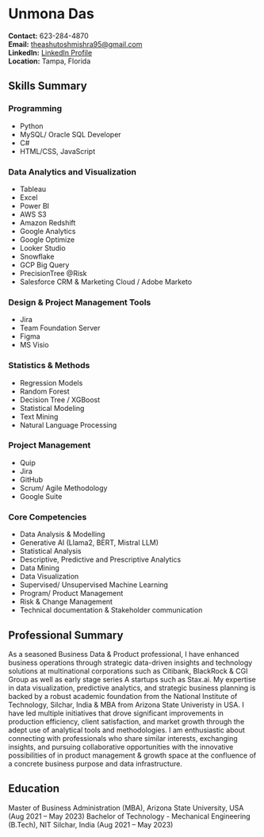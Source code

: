 # Unmona Das

**Contact:** 623-284-4870  
**Email:** [theashutoshmishra95@gmail.com](mailto:theashutoshmishra95@gmail.com)  
**LinkedIn:** [LinkedIn Profile](https://www.linkedin.com/in/ashutoshmishra03/)  
**Location:** Tampa, Florida

## Skills Summary

### Programming
- Python
- MySQL/ Oracle SQL Developer
- C#
- HTML/CSS, JavaScript

### Data Analytics and Visualization
- Tableau
- Excel
- Power BI
- AWS S3
- Amazon Redshift
- Google Analytics
- Google Optimize
- Looker Studio
- Snowflake
- GCP Big Query
- PrecisionTree @Risk
- Salesforce CRM & Marketing Cloud / Adobe Marketo

### Design & Project Management Tools
- Jira
- Team Foundation Server
- Figma
- MS Visio

### Statistics & Methods
- Regression Models
- Random Forest
- Decision Tree / XGBoost
- Statistical Modeling
- Text Mining
- Natural Language Processing

### Project Management
- Quip
- Jira
- GitHub
- Scrum/ Agile Methodology
- Google Suite

### Core Competencies
- Data Analysis & Modelling
- Generative AI (Llama2, BERT, Mistral LLM)
- Statistical Analysis
- Descriptive, Predictive and Prescriptive Analytics
- Data Mining
- Data Visualization
- Supervised/ Unsupervised Machine Learning
- Program/ Product Management
- Risk & Change Management
- Technical documentation & Stakeholder communication

## Professional Summary
As a seasoned Business Data & Product professional, I have enhanced business operations through strategic data-driven insights and technology solutions at multinational corporations such as Citibank, BlackRock & CGI Group as well as early stage series A startups such as Stax.ai. My expertise in data visualization, predictive analytics, and strategic business planning is backed by a robust academic foundation from the National Institute of Technology, Silchar, India & MBA from Arizona State Univeristy in USA. I have led multiple initiatives that drove significant improvements in production efficiency, client satisfaction, and market growth through the adept use of analytical tools and methodologies. I am enthusiastic about connecting with professionals who share similar interests, exchanging insights, and pursuing collaborative opportunities with the innovative possibilities of in product management & growth space at the confluence of a concrete business purpose and data infrastructure.

## Education
Master of Business Administration (MBA), Arizona State University, USA (Aug 2021 – May 2023)
Bachelor of Technology - Mechanical Engineering (B.Tech), NIT Silchar, India (Aug 2021 – May 2023)
